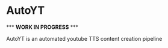 # AutoYT
*** **WORK IN PROGRESS** ***


AutoYT is an automated youtube TTS content creation pipeline
